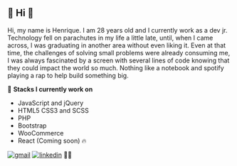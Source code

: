  :wave: Hi :wave:
---

Hi, my name is Henrique. I am 28 years old and I currently work as a dev jr. Technology fell on parachutes in my life a little late, until, when I came across, I was graduating in another area without even liking it. Even at that time, the challenges of solving small problems were already consuming me, I was always fascinated by a screen with several lines of code knowing that they could impact the world so much. Nothing like a notebook and spotify playing a rap to help build something big.

:notebook_with_decorative_cover: **Stacks I currently work on**

- JavaScript and jQuery
- HTML5 CSS3 and SCSS
- PHP
- Bootstrap
- WooCommerce
- React (Coming soon) :fire:

[![gmail](https://img.shields.io/badge/gmail-red?style=flat&logo=gmail&labelColor=white)](mailto:bortolettohenrique@gmail.com)
[![linkedin](https://img.shields.io/badge/linkedin-blue?style=flat&logo=linkedin&labelColor=blue)](https://www.linkedin.com/in/henriquebortoletto/) :metal::metal:
